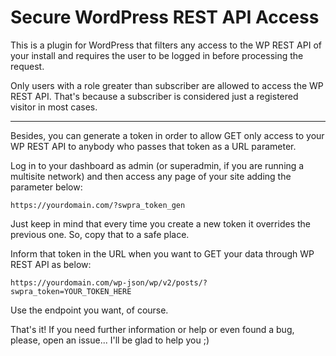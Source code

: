 # Secure WordPress REST API Access

This is a plugin for WordPress that filters any access to the WP REST API of your install and requires the user to be logged in before processing the request.

Only users with a role greater than subscriber are allowed to access the WP REST API. That's because a subscriber is considered just a registered visitor in most cases.

---

Besides, you can generate a token in order to allow GET only access to your WP REST API to anybody who passes that token as a URL parameter.

Log in to your dashboard as admin (or superadmin, if you are running a multisite network) and then access any page of your site adding the parameter below:

`https://yourdomain.com/?swpra_token_gen`

Just keep in mind that every time you create a new token it overrides the previous one. So, copy that to a safe place.

Inform that token in the URL when you want to GET your data through WP REST API as below:

`https://yourdomain.com/wp-json/wp/v2/posts/?swpra_token=YOUR_TOKEN_HERE`

Use the endpoint you want, of course.

That's it! If you need further information or help or even found a bug, please, open an issue... I'll be glad to help you ;)